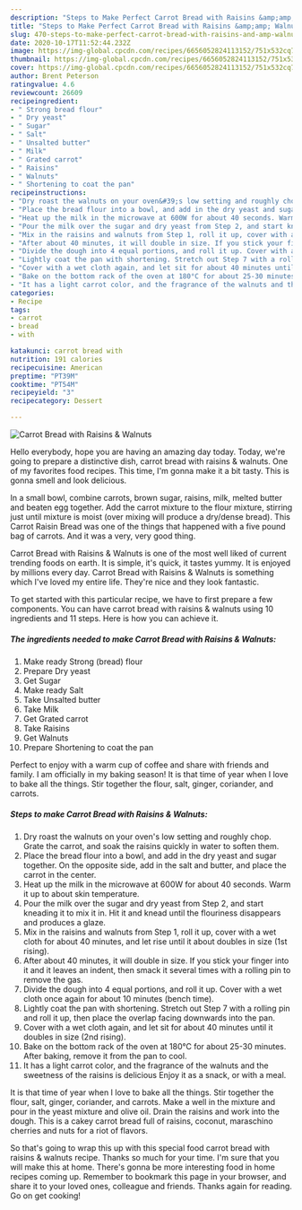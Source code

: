```yaml
---
description: "Steps to Make Perfect Carrot Bread with Raisins &amp;amp; Walnuts"
title: "Steps to Make Perfect Carrot Bread with Raisins &amp;amp; Walnuts"
slug: 470-steps-to-make-perfect-carrot-bread-with-raisins-and-amp-walnuts
date: 2020-10-17T11:52:44.232Z
image: https://img-global.cpcdn.com/recipes/6656052824113152/751x532cq70/carrot-bread-with-raisins-walnuts-recipe-main-photo.jpg
thumbnail: https://img-global.cpcdn.com/recipes/6656052824113152/751x532cq70/carrot-bread-with-raisins-walnuts-recipe-main-photo.jpg
cover: https://img-global.cpcdn.com/recipes/6656052824113152/751x532cq70/carrot-bread-with-raisins-walnuts-recipe-main-photo.jpg
author: Brent Peterson
ratingvalue: 4.6
reviewcount: 26609
recipeingredient:
- " Strong bread flour"
- " Dry yeast"
- " Sugar"
- " Salt"
- " Unsalted butter"
- " Milk"
- " Grated carrot"
- " Raisins"
- " Walnuts"
- " Shortening to coat the pan"
recipeinstructions:
- "Dry roast the walnuts on your oven&#39;s low setting and roughly chop. Grate the carrot, and soak the raisins quickly in water to soften them."
- "Place the bread flour into a bowl, and add in the dry yeast and sugar together. On the opposite side, add in the salt and butter, and place the carrot in the center."
- "Heat up the milk in the microwave at 600W for about 40 seconds. Warm it up to about skin temperature."
- "Pour the milk over the sugar and dry yeast from Step 2, and start kneading it to mix it in. Hit it and knead until the flouriness disappears and produces a glaze."
- "Mix in the raisins and walnuts from Step 1, roll it up, cover with a wet cloth for about 40 minutes, and let rise until it about doubles in size (1st rising)."
- "After about 40 minutes, it will double in size. If you stick your finger into it and it leaves an indent, then smack it several times with a rolling pin to remove the gas."
- "Divide the dough into 4 equal portions, and roll it up. Cover with a wet cloth once again for about 10 minutes (bench time)."
- "Lightly coat the pan with shortening. Stretch out Step 7 with a rolling pin and roll it up, then place the overlap facing downwards into the pan."
- "Cover with a wet cloth again, and let sit for about 40 minutes until it doubles in size (2nd rising)."
- "Bake on the bottom rack of the oven at 180°C for about 25-30 minutes. After baking, remove it from the pan to cool."
- "It has a light carrot color, and the fragrance of the walnuts and the sweetness of the raisins is delicious Enjoy it as a snack, or with a meal."
categories:
- Recipe
tags:
- carrot
- bread
- with

katakunci: carrot bread with 
nutrition: 191 calories
recipecuisine: American
preptime: "PT39M"
cooktime: "PT54M"
recipeyield: "3"
recipecategory: Dessert

---
```



![Carrot Bread with Raisins &amp; Walnuts](https://img-global.cpcdn.com/recipes/6656052824113152/751x532cq70/carrot-bread-with-raisins-walnuts-recipe-main-photo.jpg)

Hello everybody, hope you are having an amazing day today. Today, we're going to prepare a distinctive dish, carrot bread with raisins &amp; walnuts. One of my favorites food recipes. This time, I'm gonna make it a bit tasty. This is gonna smell and look delicious.

In a small bowl, combine carrots, brown sugar, raisins, milk, melted butter and beaten egg together. Add the carrot mixture to the flour mixture, stirring just until mixture is moist (over mixing will produce a dry/dense bread). This Carrot Raisin Bread was one of the things that happened with a five pound bag of carrots. And it was a very, very good thing.

Carrot Bread with Raisins &amp; Walnuts is one of the most well liked of current trending foods on earth. It is simple, it's quick, it tastes yummy. It is enjoyed by millions every day. Carrot Bread with Raisins &amp; Walnuts is something which I've loved my entire life. They're nice and they look fantastic.


To get started with this particular recipe, we have to first prepare a few components. You can have carrot bread with raisins &amp; walnuts using 10 ingredients and 11 steps. Here is how you can achieve it.

<!--inarticleads1-->

##### The ingredients needed to make Carrot Bread with Raisins &amp; Walnuts:

1. Make ready  Strong (bread) flour
1. Prepare  Dry yeast
1. Get  Sugar
1. Make ready  Salt
1. Take  Unsalted butter
1. Take  Milk
1. Get  Grated carrot
1. Take  Raisins
1. Get  Walnuts
1. Prepare  Shortening to coat the pan


Perfect to enjoy with a warm cup of coffee and share with friends and family. I am officially in my baking season! It is that time of year when I love to bake all the things. Stir together the flour, salt, ginger, coriander, and carrots. 

<!--inarticleads2-->

##### Steps to make Carrot Bread with Raisins &amp; Walnuts:

1. Dry roast the walnuts on your oven&#39;s low setting and roughly chop. Grate the carrot, and soak the raisins quickly in water to soften them.
1. Place the bread flour into a bowl, and add in the dry yeast and sugar together. On the opposite side, add in the salt and butter, and place the carrot in the center.
1. Heat up the milk in the microwave at 600W for about 40 seconds. Warm it up to about skin temperature.
1. Pour the milk over the sugar and dry yeast from Step 2, and start kneading it to mix it in. Hit it and knead until the flouriness disappears and produces a glaze.
1. Mix in the raisins and walnuts from Step 1, roll it up, cover with a wet cloth for about 40 minutes, and let rise until it about doubles in size (1st rising).
1. After about 40 minutes, it will double in size. If you stick your finger into it and it leaves an indent, then smack it several times with a rolling pin to remove the gas.
1. Divide the dough into 4 equal portions, and roll it up. Cover with a wet cloth once again for about 10 minutes (bench time).
1. Lightly coat the pan with shortening. Stretch out Step 7 with a rolling pin and roll it up, then place the overlap facing downwards into the pan.
1. Cover with a wet cloth again, and let sit for about 40 minutes until it doubles in size (2nd rising).
1. Bake on the bottom rack of the oven at 180°C for about 25-30 minutes. After baking, remove it from the pan to cool.
1. It has a light carrot color, and the fragrance of the walnuts and the sweetness of the raisins is delicious Enjoy it as a snack, or with a meal.


It is that time of year when I love to bake all the things. Stir together the flour, salt, ginger, coriander, and carrots. Make a well in the mixture and pour in the yeast mixture and olive oil. Drain the raisins and work into the dough. This is a cakey carrot bread full of raisins, coconut, maraschino cherries and nuts for a riot of flavors. 

So that's going to wrap this up with this special food carrot bread with raisins &amp; walnuts recipe. Thanks so much for your time. I'm sure that you will make this at home. There's gonna be more interesting food in home recipes coming up. Remember to bookmark this page in your browser, and share it to your loved ones, colleague and friends. Thanks again for reading. Go on get cooking!
